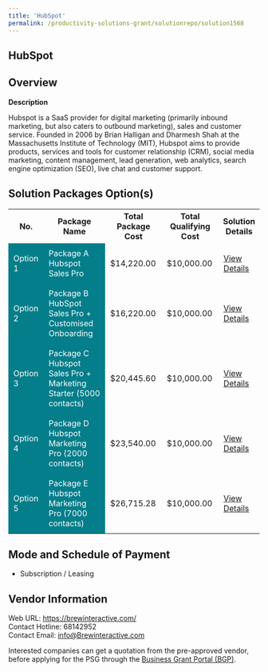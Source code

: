 ```yaml
---
title: 'HubSpot'
permalink: /productivity-solutions-grant/solutionrepo/solution1568
---
```


## HubSpot

## Overview

**Description**

Hubspot is a SaaS provider for digital marketing (primarily inbound marketing, but also caters to outbound marketing), sales and customer service. Founded in 2006 by Brian Halligan and Dharmesh Shah at the Massachusetts Institute of Technology (MIT), Hubspot aims to provide products, services and tools for customer relationship (CRM), social media marketing, content management, lead generation, web analytics, search engine optimization (SEO), live chat and customer support.

## Solution Packages Option(s)

<table>
<tr>
<th><b>No.</b></th>
<th><b>Package Name</b></th>
<th><b>Total Package Cost</b></th>
<th><b>Total Qualifying Cost</b></th>
<th><b>Solution Details</b></th>
</tr>
<tr>
<td style='padding: 10px; background-color: #037E8A; color: #FFFFFF;'>Option 1</td>
<td style='padding: 10px; background-color: #037E8A; color: #FFFFFF;'>Package A Hubspot Sales Pro</td>
<td style='padding: 10px;'>$14,220.00</td>
<td style='padding: 10px;'>$10,000.00</td>
<td style='padding: 10px;'><a href='/images/psg/Brew_Interactive_HubSpot_Desensitised_Annex3_Part1.pdf' target='_blank'>View Details</a></td>
</tr>
<tr>
<td style='padding: 10px; background-color: #037E8A; color: #FFFFFF;'>Option 2</td>
<td style='padding: 10px; background-color: #037E8A; color: #FFFFFF;'>Package B HubSpot Sales Pro + Customised Onboarding</td>
<td style='padding: 10px;'>$16,220.00</td>
<td style='padding: 10px;'>$10,000.00</td>
<td style='padding: 10px;'><a href='/images/psg/Brew_Interactive_HubSpot_Desensitised_Annex3_Part2.pdf' target='_blank'>View Details</a></td>
</tr>
<tr>
<td style='padding: 10px; background-color: #037E8A; color: #FFFFFF;'>Option 3</td>
<td style='padding: 10px; background-color: #037E8A; color: #FFFFFF;'>Package C Hubspot Sales Pro + Marketing Starter (5000 contacts)</td>
<td style='padding: 10px;'>$20,445.60</td>
<td style='padding: 10px;'>$10,000.00</td>
<td style='padding: 10px;'><a href='/images/psg/Brew_Interactive_HubSpot_Desensitised_Annex3_Part3.pdf' target='_blank'>View Details</a></td>
</tr>
<tr>
<td style='padding: 10px; background-color: #037E8A; color: #FFFFFF;'>Option 4</td>
<td style='padding: 10px; background-color: #037E8A; color: #FFFFFF;'>Package D Hubspot Marketing Pro (2000 contacts)</td>
<td style='padding: 10px;'>$23,540.00</td>
<td style='padding: 10px;'>$10,000.00</td>
<td style='padding: 10px;'><a href='/images/psg/Brew_Interactive_HubSpot_Desensitised_Annex3_Part4.pdf' target='_blank'>View Details</a></td>
</tr>
<tr>
<td style='padding: 10px; background-color: #037E8A; color: #FFFFFF;'>Option 5</td>
<td style='padding: 10px; background-color: #037E8A; color: #FFFFFF;'>Package E Hubspot Marketing Pro (7000 contacts)</td>
<td style='padding: 10px;'>$26,715.28</td>
<td style='padding: 10px;'>$10,000.00</td>
<td style='padding: 10px;'><a href='/images/psg/Brew_Interactive_HubSpot_Desensitised_Annex3_Part5.pdf' target='_blank'>View Details</a></td>
</tr>
</table>

## Mode and Schedule of Payment

 - Subscription / Leasing

## Vendor Information

 Web URL: https://brewinteractive.com/<br>Contact Hotline: 68142952 <br>Contact Email: info@Brewinteractive.com <br>

Interested companies can get a quotation from the pre-approved vendor, before applying for the PSG through the <a href='https://www.businessgrants.gov.sg/' target='_blank' rel='noopener'>Business Grant Portal (BGP)</a>.

<script src="/jquery/resize-tables.js"></script>
